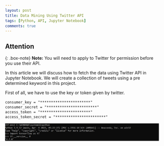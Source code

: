 ```yaml
---
layout: post
title: Data Mining Using Twitter API
tags: [Python, API, Jupyter Notebook]
comments: true
---
```


## Attention

{: .box-note}
**Note:** You will need to apply to Twitter for permission before you use their API.


In this article we will discuss how to fetch the data using Twitter API in Jupyter Notebook. We will create a collection of tweets using a pre determined keyword in this project.

First of all, we have to use the key or token given by twitter.

~~~
consumer_key = "***********************"
consumer_secret = "***********************"
access_token = "***********************"
access_token_secret = "***********************"
~~~

![Key](https://github.com/alvianpratama00/portfolio/blob/master/assets/img/Tf_Installed.png?raw=true)
